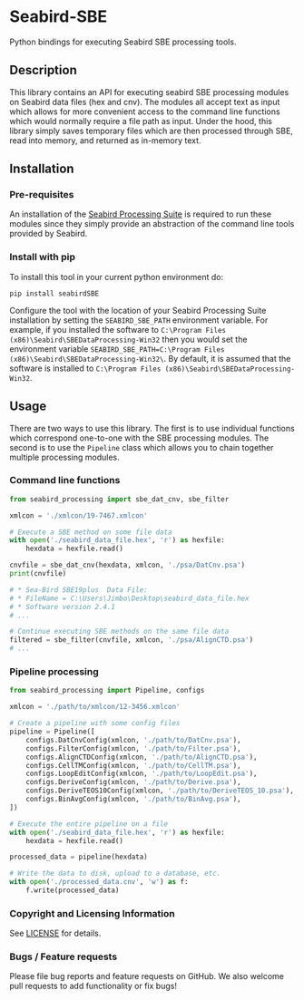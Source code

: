 # Seabird-SBE

Python bindings for executing Seabird SBE processing tools.

## Description

This library contains an API for executing seabird SBE processing modules on Seabird
data files (hex and cnv). The modules all accept text as input which allows for more
convenient access to the command line functions which would normally require a file path
as input. Under the hood, this library simply saves temporary files which are then
processed through SBE, read into memory, and returned as in-memory text.

## Installation

### Pre-requisites

An installation of
the [Seabird Processing Suite](http://www.seabird.com/software/software) is required to
run these modules since they simply provide an abstraction of the command line tools
provided by Seabird.

### Install with pip
To install this tool in your current python environment do:

```pip install seabirdSBE```

Configure the tool with the location of your Seabird Processing Suite installation by
setting the `SEABIRD_SBE_PATH` environment variable. For example, if you installed the
software to `C:\Program Files (x86)\Seabird\SBEDataProcessing-Win32` then you would set
the environment
variable `SEABIRD_SBE_PATH=C:\Program Files (x86)\Seabird\SBEDataProcessing-Win32\`.
By default, it is assumed that the software is installed
to `C:\Program Files (x86)\Seabird\SBEDataProcessing-Win32`.

## Usage

There are two ways to use this library. The first is to use individual functions which
correspond one-to-one with the SBE processing modules. The second is to use
the `Pipeline`
class which allows you to chain together multiple processing modules.

### Command line functions

```python
from seabird_processing import sbe_dat_cnv, sbe_filter

xmlcon = './xmlcon/19-7467.xmlcon'

# Execute a SBE method on some file data
with open('./seabird_data_file.hex', 'r') as hexfile:
    hexdata = hexfile.read()

cnvfile = sbe_dat_cnv(hexdata, xmlcon, './psa/DatCnv.psa')
print(cnvfile)

# * Sea-Bird SBE19plus  Data File:
# * FileName = C:\Users\Jimbo\Desktop\seabird_data_file.hex
# * Software version 2.4.1
# ...

# Continue executing SBE methods on the same file data
filtered = sbe_filter(cnvfile, xmlcon, './psa/AlignCTD.psa')
# ...
```

### Pipeline processing

```python
from seabird_processing import Pipeline, configs

xmlcon = './path/to/xmlcon/12-3456.xmlcon'

# Create a pipeline with some config files
pipeline = Pipeline([
    configs.DatCnvConfig(xmlcon, './path/to/DatCnv.psa'),
    configs.FilterConfig(xmlcon, './path/to/Filter.psa'),
    configs.AlignCTDConfig(xmlcon, './path/to/AlignCTD.psa'),
    configs.CellTMConfig(xmlcon, './path/to/CellTM.psa'),
    configs.LoopEditConfig(xmlcon, './path/to/LoopEdit.psa'),
    configs.DeriveConfig(xmlcon, './path/to/Derive.psa'),
    configs.DeriveTEOS10Config(xmlcon, './path/to/DeriveTEOS_10.psa'),
    configs.BinAvgConfig(xmlcon, './path/to/BinAvg.psa'),
])

# Execute the entire pipeline on a file
with open('./seabird_data_file.hex', 'r') as hexfile:
    hexdata = hexfile.read()

processed_data = pipeline(hexdata)

# Write the data to disk, upload to a database, etc.
with open('./processed_data.cnv', 'w') as f:
    f.write(processed_data)
```

### Copyright and Licensing Information

See [LICENSE](./LICENSE) for details.

### Bugs / Feature requests

Please file bug reports and feature requests on GitHub. We also welcome pull requests
to add functionality or fix bugs!
